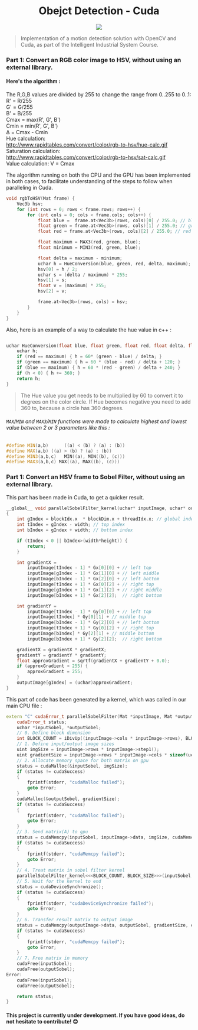   <h1 align="center">Obejct Detection - Cuda</h1> 
  <p align="center">
  <img src="https://img.shields.io/badge/License-MIT-blue.svg">
  </p>


> Implementation of a motion detection solution with OpenCV and Cuda, as part of the Intelligent Industrial System Course.

### Part 1: Convert an RGB color image to HSV, without using an external library.

#### Here's the algorithm :
The R,G,B values are divided by 255 to change the range from 0..255 to 0..1:<br>
R' = R/255<br>
G' = G/255<br>
B' = B/255<br>
Cmax = max(R', G', B')<br>
Cmin = min(R', G', B')<br>
Δ = Cmax - Cmin<br>
Hue calculation:<br>
http://www.rapidtables.com/convert/color/rgb-to-hsv/hue-calc.gif<br>
Saturation calculation:<br>
http://www.rapidtables.com/convert/color/rgb-to-hsv/sat-calc.gif<br>
Value calculation: V = Cmax<br>

The algorithm running on both the CPU and the GPU has been implemented in both cases, to facilitate understanding of the steps to follow when paralleling in Cuda.

```c++
void rgbToHSV(Mat frame) {
	Vec3b hsv;
	for (int rows = 0; rows < frame.rows; rows++) {
		for (int cols = 0; cols < frame.cols; cols++) {
			float blue =  frame.at<Vec3b>(rows, cols)[0] / 255.0; // blue
			float green = frame.at<Vec3b>(rows, cols)[1] / 255.0; // green
			float red = frame.at<Vec3b>(rows, cols)[2] / 255.0; // red

			float maximum = MAX3(red, green, blue);
			float minimum = MIN3(red, green, blue);

			float delta = maximum - minimum;
			uchar h = HueConversion(blue, green, red, delta, maximum);
			hsv[0] = h / 2;
			uchar s = (delta / maximum) * 255;
			hsv[1] = s;
			float v = (maximum) * 255;
			hsv[2] = v;

			frame.at<Vec3b>(rows, cols) = hsv;
		}
	}
}
```

Also, here is an example of a way to calculate the hue value in c++ :

```c++

uchar HueConversion(float blue, float green, float red, float delta, float maximum) {
	uchar h;
	if (red == maximum) { h = 60* (green - blue) / delta; }
	if (green == maximum) { h = 60 * (blue - red) / delta + 120; }
	if (blue == maximum) { h = 60 * (red - green) / delta + 240; }
	if (h < 0) { h += 360; }
	return h;
}
```
> The Hue value you get needs to be multiplied by 60 to convert it to degrees on the color circle. If Hue becomes negative you need to add 360 to, because a circle has 360 degrees.

###### `MAX`/`MIN` and `MAX3`/`MIN` functions were made to calculate highest and lowest value between 2 or 3 parameters like this :
```c++
#define MIN(a,b)      ((a) < (b) ? (a) : (b))
#define MAX(a,b) ((a) > (b) ? (a) : (b))
#define MIN3(a,b,c)   MIN((a), MIN((b), (c)))
#define MAX3(a,b,c) MAX((a), MAX((b), (c)))
```

### Part 1: Convert an HSV frame to Sobel Filter, without using an external library.

This part has been made in Cuda, to get a quicker result.

```c++
__global__ void parallelSobelFilter_kernel(uchar* inputImage, uchar* outputImage, int width, int height)
{
	int gIndex = blockIdx.x  * blockDim.x + threadIdx.x; // global index
	int tIndex = gIndex - width; // top index
	int bIndex = gIndex + width; // bottom index

	if (tIndex < 0 || bIndex>(width*height)) {
		return;
	}

	int gradientX =
		inputImage[tIndex - 1] * Gx[0][0] + // left top
		inputImage[gIndex - 1] * Gx[1][0] + // left middle
		inputImage[bIndex - 1] * Gx[2][0] + // left bottom
		inputImage[tIndex + 1] * Gx[0][2] + // right top
		inputImage[gIndex + 1] * Gx[1][2] + // right middle
		inputImage[bIndex + 1] * Gx[2][2];  // right bottom

	int gradientY = 
		inputImage[tIndex - 1] * Gy[0][0] + // left top
		inputImage[tIndex] * Gy[0][1] + // middle top
		inputImage[bIndex - 1] * Gy[2][0] + // left bottom
		inputImage[tIndex + 1] * Gy[0][2] + // right top
		inputImage[bIndex] * Gy[2][1] + // middle bottom
		inputImage[bIndex + 1] * Gy[2][2];  // right bottom

	gradientX = gradientX * gradientX;
	gradientY = gradientY * gradientY;
	float approxGradient = sqrtf(gradientX + gradientY + 0.0);
	if (approxGradient > 255) { 
		approxGradient = 255;
	}
	outputImage[gIndex] = (uchar)approxGradient;
}
```

This part of code has been generated by a kernel, which was called in our main CPU file :

```c++
extern "C" cudaError_t parallelSobelFilter(Mat *inputImage, Mat *outputImage) {
	cudaError_t status;
	uchar *inputSobel, *outputSobel;
	// 0. Define block dimension
	int BLOCK_COUNT = iDivUp((inputImage->cols * inputImage->rows), BLOCK_SIZE);
	// 1. Define input/output image sizes
	uint imgSize = inputImage->rows * inputImage->step1();
	uint gradientSize = inputImage->rows * inputImage->cols * sizeof(uchar);
	// 2. Allocate memory space for both matrix on gpu
	status = cudaMalloc(&inputSobel, imgSize);
	if (status != cudaSuccess)
	{
		fprintf(stderr, "cudaMalloc failed");
		goto Error;
	}
	cudaMalloc(&outputSobel, gradientSize);
	if (status != cudaSuccess)
	{
		fprintf(stderr, "cudaMalloc failed");
		goto Error;
	}
	// 3. Send matrix(A) to gpu
	status = cudaMemcpy(inputSobel, inputImage->data, imgSize, cudaMemcpyHostToDevice);
	if (status != cudaSuccess)
	{
		fprintf(stderr, "cudaMemcpy failed");
		goto Error;
	}
	// 4. Treat matrix in sobel filter kernel
	parallelSobelFilter_kernel<<<BLOCK_COUNT, BLOCK_SIZE>>>(inputSobel, outputSobel, inputImage->cols, inputImage->rows);
	// 5. Wait for the kernel to end
	status = cudaDeviceSynchronize();
	if (status != cudaSuccess)
	{
		fprintf(stderr, "cudaDeviceSynchronize failed");
		goto Error;
	}
	// 6. Transfer result matrix to output image
	status = cudaMemcpy(outputImage->data, outputSobel, gradientSize, cudaMemcpyDeviceToHost);
	if (status != cudaSuccess)
	{
		fprintf(stderr, "cudaMemcpy failed");
		goto Error;
	}
	// 7. Free matrix in memory
	cudaFree(inputSobel);
	cudaFree(outputSobel);
Error:
	cudaFree(inputSobel);
	cudaFree(outputSobel);

	return status;
}

```


#### This project is currently under development. If you have good ideas, do not hesitate to contribute! 😊
